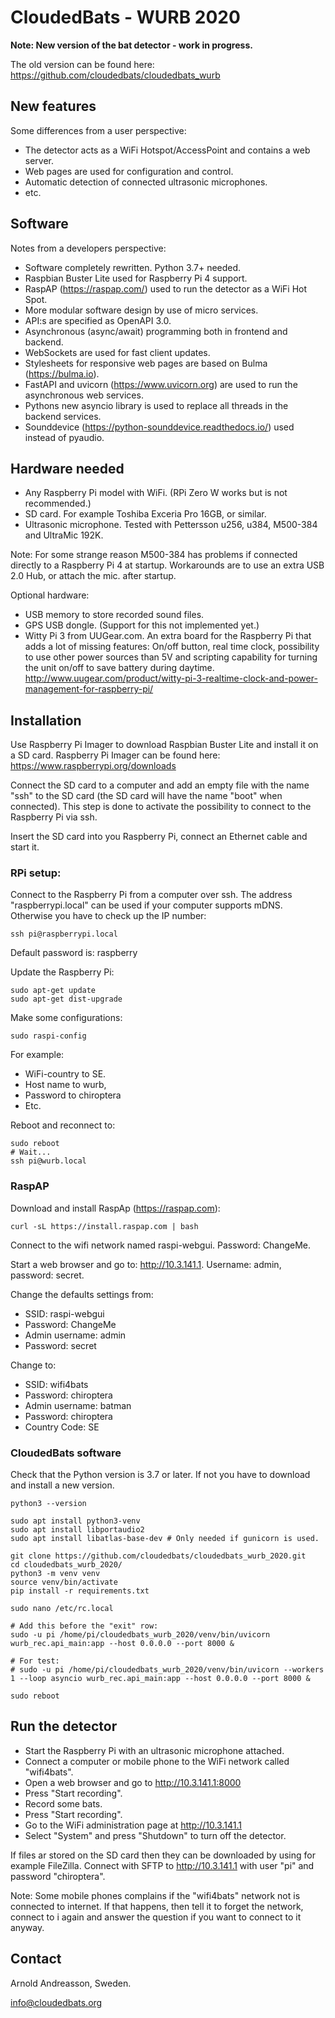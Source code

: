 #  CloudedBats - WURB 2020

**Note: New version of the bat detector - work in progress.**

The old version can be found here: https://github.com/cloudedbats/cloudedbats_wurb

## New features

Some differences from a user perspective:

- The detector acts as a WiFi Hotspot/AccessPoint and contains a web server. 
- Web pages are used for configuration and control.
- Automatic detection of connected ultrasonic microphones.
- etc.

## Software

Notes from a developers perspective:

- Software completely rewritten. Python 3.7+ needed.
- Raspbian Buster Lite used for Raspberry Pi 4 support.
- RaspAP (https://raspap.com/) used to run the detector as a WiFi Hot Spot.
- More modular software design by use of micro services.
- API:s are specified as OpenAPI 3.0.
- Asynchronous (async/await) programming both in frontend and backend.
- WebSockets are used for fast client updates.
- Stylesheets for responsive web pages are based on Bulma (https://bulma.io).
- FastAPI and uvicorn (https://www.uvicorn.org) are used to run the asynchronous web services.
- Pythons new asyncio library is used to replace all threads in the backend services. 
- Sounddevice (https://python-sounddevice.readthedocs.io/) used instead of pyaudio.

## Hardware needed

- Any Raspberry Pi model with WiFi. (RPi Zero W works but is not recommended.) 
- SD card. For example Toshiba Exceria Pro 16GB, or similar.
- Ultrasonic microphone. Tested with Pettersson u256, u384, M500-384 and UltraMic 192K.

Note: For some strange reason M500-384 has problems if connected directly to a 
Raspberry Pi 4 at startup. Workarounds are to use an extra USB 2.0 Hub, or 
attach the mic. after startup.

Optional hardware:

- USB memory to store recorded sound files. 
- GPS USB dongle. (Support for this not implemented yet.)
- Witty Pi 3 from UUGear.com. An extra board for the Raspberry Pi that adds a lot of 
missing features: On/off button, real time clock, possibility to use other 
power sources than 5V and scripting capability for turning the unit on/off 
to save battery during daytime. 
http://www.uugear.com/product/witty-pi-3-realtime-clock-and-power-management-for-raspberry-pi/

## Installation

Use Raspberry Pi Imager to download Raspbian Buster Lite 
and install it on a SD card. Raspberry Pi Imager can be found here: 
https://www.raspberrypi.org/downloads

Connect the SD card to a computer and add an empty file with 
the name "ssh" to the SD card (the SD card will have the name 
"boot" when connected). This step is done to activate the possibility
to connect to the Raspberry Pi via ssh. 

Insert the SD card into you Raspberry Pi, connect an Ethernet 
cable and start it.

### RPi setup:

Connect to the Raspberry Pi from a computer over ssh. 
The address "raspberrypi.local" can be used if your computer supports mDNS. 
Otherwise you have to check up the IP number:

    ssh pi@raspberrypi.local
    
Default password is: raspberry

Update the Raspberry Pi: 

    sudo apt-get update
    sudo apt-get dist-upgrade

Make some configurations:

    sudo raspi-config

For example:

- WiFi-country to SE.
- Host name to wurb, 
- Password to chiroptera
- Etc.

Reboot and reconnect to:

    sudo reboot
    # Wait...
    ssh pi@wurb.local

### RaspAP

Download and install RaspAp (https://raspap.com):

    curl -sL https://install.raspap.com | bash

Connect to the wifi network named raspi-webgui. Password: ChangeMe.

Start a web browser and go to: http://10.3.141.1. Username: admin, password: secret.

Change the defaults settings from:

- SSID: raspi-webgui
- Password: ChangeMe
- Admin username: admin
- Password: secret

Change to:

- SSID: wifi4bats
- Password: chiroptera
- Admin username: batman
- Password: chiroptera
- Country Code: SE

### CloudedBats software

Check that the Python version is 3.7 or later. If not you 
have to download and install a new version.

    python3 --version

    sudo apt install python3-venv
    sudo apt install libportaudio2
    sudo apt install libatlas-base-dev # Only needed if gunicorn is used.

    git clone https://github.com/cloudedbats/cloudedbats_wurb_2020.git
    cd cloudedbats_wurb_2020/
    python3 -m venv venv
    source venv/bin/activate
    pip install -r requirements.txt 

    sudo nano /etc/rc.local 

    # Add this before the "exit" row: 
    sudo -u pi /home/pi/cloudedbats_wurb_2020/venv/bin/uvicorn wurb_rec.api_main:app --host 0.0.0.0 --port 8000 &

    # For test:
    # sudo -u pi /home/pi/cloudedbats_wurb_2020/venv/bin/uvicorn --workers 1 --loop asyncio wurb_rec.api_main:app --host 0.0.0.0 --port 8000 &

    sudo reboot

## Run the detector

- Start the Raspberry Pi with an ultrasonic microphone attached.
- Connect a computer or mobile phone to the WiFi network called "wifi4bats".
- Open a web browser and go to http://10.3.141.1:8000
- Press "Start recording".
- Record some bats.
- Press "Start recording".
- Go to the WiFi administration page at http://10.3.141.1
- Select "System" and press "Shutdown" to turn off the detector.

If files ar stored on the SD card then they can be downloaded by 
using for example FileZilla. Connect with SFTP to http://10.3.141.1 
with user "pi" and password "chiroptera".

Note: Some mobile phones complains if the "wifi4bats" network not is 
connected to internet. If that happens, then tell it to forget the network, 
connect to i again and answer the question if you want to connect to it
anyway.


## Contact

Arnold Andreasson, Sweden.

info@cloudedbats.org
